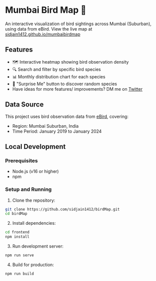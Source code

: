 # Mumbai Bird Map 🦜

An interactive visualization of bird sightings across Mumbai (Suburban), using data from eBird. View the live map at [sidjain1412.github.io/mumbaibirdmap](https://sidjain1412.github.io/mumbaibirdmap)

## Features

- 🗺️ Interactive heatmap showing bird observation density
- 🔍 Search and filter by specific bird species
- 📊 Monthly distribution chart for each species
- 🎲 "Surprise Me" button to discover random species
- Have ideas for more features/ improvements? DM me on [Twitter](https://twitter.com/sidjain1412)

## Data Source

This project uses bird observation data from [eBird](https://ebird.org), covering:
- Region: Mumbai Suburban, India
- Time Period: January 2019 to January 2024


## Local Development

### Prerequisites
- Node.js (v16 or higher)
- npm

### Setup and Running

1. Clone the repository:

```bash
git clone https://github.com/sidjain1412/birdMap.git
cd birdMap
```

2. Install dependencies:
```bash
cd frontend
npm install
```

3. Run development server:
```bash
npm run serve
```

4. Build for production:
```bash
npm run build
```
